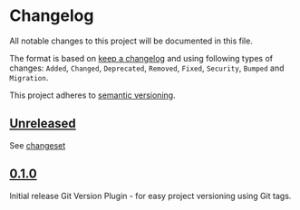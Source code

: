 # Changelog

All notable changes to this project will be documented in this file.

The format is based on [keep a changelog](http://keepachangelog.com/en/1.0.0/) and using following
types of changes: `Added`, `Changed`, `Deprecated`, `Removed`, `Fixed`, `Security`, `Bumped` and `Migration`.

This project adheres to [semantic versioning](http://semver.org/spec/v2.0.0.html).

## [Unreleased](https://github.com/bitfunk/gradle-plugins/releases/latest)

See [changeset](https://github.com/bitfunk/gradle-plugins/compare/plugin-tool-git-version@v0.1.0...main)

## [0.1.0](https://github.com/bitfunk/gradle-plugins/releases/tag/plugin-tool-git-version@v0.1.0)

Initial release Git Version Plugin - for easy project versioning using Git tags.
